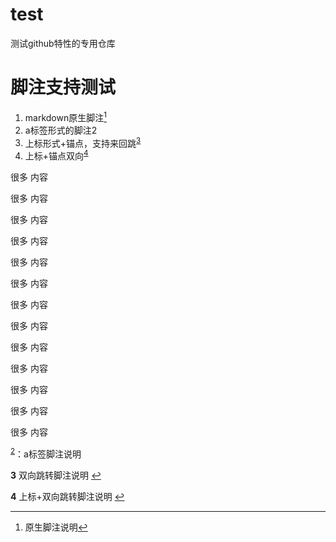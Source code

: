 # test
测试github特性的专用仓库


# 脚注支持测试

1. markdown原生脚注[^1]
2. a标签形式的脚注<a name="a2">2</a>
3. 上标形式+锚点，支持来回跳<sup id="a3">[3](#f3)</sup>
4. 上标+锚点双向<sup id="a4">[4](#f4)</sup>



很多
内容

很多
内容

很多
内容

很多
内容

很多
内容

很多
内容

很多
内容

很多
内容

很多
内容

很多
内容

很多
内容

很多
内容

很多
内容


[^1]: 原生脚注说明

<sup>[2](#a2)</sup>：a标签脚注说明

<b id="f3">3</b> 双向跳转脚注说明 [↩](#a3)

<b id="f4">4</b> 上标+双向跳转脚注说明 [↩](#a4)
